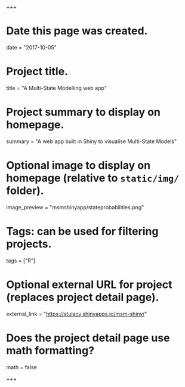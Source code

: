 +++
# Date this page was created.
date = "2017-10-05"

# Project title.
title = "A Multi-State Modelling web app"

# Project summary to display on homepage.
summary = "A web app built in Shiny to visualise Multi-State Models"

# Optional image to display on homepage (relative to `static/img/` folder).
image_preview = "msmshinyapp/stateprobabilities.png"

# Tags: can be used for filtering projects.
tags = ["R"]

# Optional external URL for project (replaces project detail page).
external_link = "https://stulacy.shinyapps.io/msm-shiny/"

# Does the project detail page use math formatting?
math = false

+++

